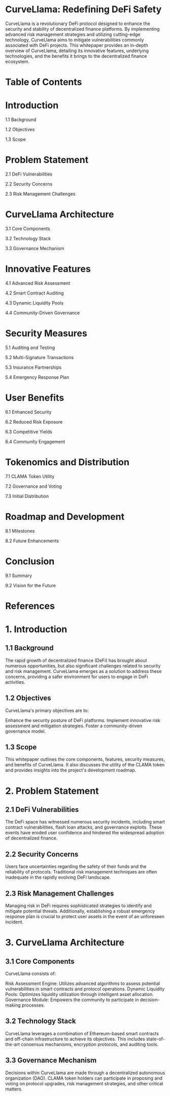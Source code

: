 # CurveLlama: Redefining DeFi Safety


CurveLlama is a revolutionary DeFi protocol designed to enhance the security and stability of decentralized finance platforms. By implementing advanced risk management strategies and utilizing cutting-edge technology, CurveLlama aims to mitigate vulnerabilities commonly associated with DeFi projects. This whitepaper provides an in-depth overview of CurveLlama, detailing its innovative features, underlying technologies, and the benefits it brings to the decentralized finance ecosystem.

# Table of Contents

# Introduction

1.1 Background

1.2 Objectives

1.3 Scope

# Problem Statement


2.1 DeFi Vulnerabilities

2.2 Security Concerns

2.3 Risk Management Challenges

# CurveLlama Architecture

3.1 Core Components

3.2 Technology Stack

3.3 Governance Mechanism

# Innovative Features

4.1 Advanced Risk Assessment

4.2 Smart Contract Auditing

4.3 Dynamic Liquidity Pools

4.4 Community-Driven Governance

# Security Measures

5.1 Auditing and Testing

5.2 Multi-Signature Transactions

5.3 Insurance Partnerships

5.4 Emergency Response Plan

# User Benefits

6.1 Enhanced Security

6.2 Reduced Risk Exposure

6.3 Competitive Yields

6.4 Community Engagement

# Tokenomics and Distribution

7.1 CLAMA Token Utility

7.2 Governance and Voting

7.3 Initial Distribution

# Roadmap and Development

8.1 Milestones

8.2 Future Enhancements

# Conclusion

9.1 Summary

9.2 Vision for the Future

# References

# 1. Introduction

## 1.1 Background

The rapid growth of decentralized finance (DeFi) has brought about numerous opportunities, but also significant challenges related to security and risk management. CurveLlama emerges as a solution to address these concerns, providing a safer environment for users to engage in DeFi activities.


## 1.2 Objectives

CurveLlama's primary objectives are to:

Enhance the security posture of DeFi platforms.
Implement innovative risk assessment and mitigation strategies.
Foster a community-driven governance model.

## 1.3 Scope

This whitepaper outlines the core components, features, security measures, and benefits of CurveLlama. It also discusses the utility of the CLAMA token and provides insights into the project's development roadmap.

# 2. Problem Statement

## 2.1 DeFi Vulnerabilities

The DeFi space has witnessed numerous security incidents, including smart contract vulnerabilities, flash loan attacks, and governance exploits. These events have eroded user confidence and hindered the widespread adoption of decentralized finance.

## 2.2 Security Concerns

Users face uncertainties regarding the safety of their funds and the reliability of protocols. Traditional risk management techniques are often inadequate in the rapidly evolving DeFi landscape.

## 2.3 Risk Management Challenges

Managing risk in DeFi requires sophisticated strategies to identify and mitigate potential threats. Additionally, establishing a robust emergency response plan is crucial to protect user assets in the event of an unforeseen incident.

# 3. CurveLlama Architecture

## 3.1 Core Components

CurveLlama consists of:

Risk Assessment Engine: Utilizes advanced algorithms to assess potential vulnerabilities in smart contracts and protocol operations.
Dynamic Liquidity Pools: Optimizes liquidity utilization through intelligent asset allocation.
Governance Module: Empowers the community to participate in decision-making processes.

## 3.2 Technology Stack

CurveLlama leverages a combination of Ethereum-based smart contracts and off-chain infrastructure to achieve its objectives. This includes state-of-the-art consensus mechanisms, encryption protocols, and auditing tools.

## 3.3 Governance Mechanism

Decisions within CurveLlama are made through a decentralized autonomous organization (DAO). CLAMA token holders can participate in proposing and voting on protocol upgrades, risk management strategies, and other critical matters.

